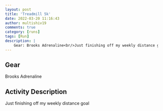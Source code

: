 ```yaml
---
layout: post
title: 'Treadmill 5k'
date: 2022-03-20 11:16:43
author: multishiv19
comments: true
category: [runs]
tags: [Run]
description: |
    Gear: Brooks Adrenaline<br/>Just finishing off my weekly distance goal
---
```


## Gear
Brooks Adrenaline

## Activity Description
Just finishing off my weekly distance goal


<div width='100%' class='strava-embed-placeholder' data-embed-type='activity' data-embed-id='6850651835'></div>
<script src='https://strava-embeds.com/embed.js'></script>
